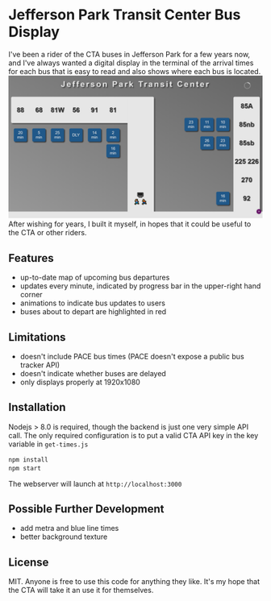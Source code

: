 # Jefferson Park Transit Center Bus Display
I've been a rider of the CTA buses in Jefferson Park for a few years now, and I've always wanted a digital display in the terminal of the arrival times for each bus that is easy to read and also shows where each bus is located.
![Jefferson Park Transit Center Bus Map](https://github.com/iethree/jpark-bus-map/blob/master/map-display.png)
After wishing for years, I built it myself, in hopes that it could be useful to the CTA or other riders.

## Features

- up-to-date map of upcoming bus departures
- updates every minute, indicated by progress bar in the upper-right hand corner
- animations to indicate bus updates to users
- buses about to depart are highlighted in red

## Limitations

- doesn't include PACE bus times (PACE doesn't expose a public bus tracker API)
- doesn't indicate whether buses are delayed
- only displays properly at 1920x1080

## Installation

Nodejs > 8.0 is required, though the backend is just one very simple API call.
The only required configuration is to put a valid CTA API key in the key variable in `get-times.js`

```javascript
npm install
npm start
```

The webserver will launch at `http://localhost:3000`

## Possible Further Development

- add metra and blue line times
- better background texture

## License

MIT. Anyone is free to use this code for anything they like. It's my hope that the CTA will take it an use it for themselves.